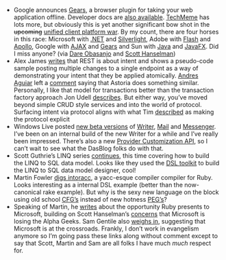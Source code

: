 -   Google announces [Gears](http://gears.google.com/), a browser plugin
    for taking your web application offline. Developer docs are [also
    available](http://code.google.com/apis/gears/).
    [TechMeme](http://www.techmeme.com/070531/p8) has lots more, but
    obviously this is yet another significant bow shot in the
    ~~upcoming~~ [unified client platform
    war](http://devhawk.net/2007/05/23/morning-coffee-82/). By my
    count, there are four horses in this race: Microsoft with
    [.NET](http://msdn2.microsoft.com/netframework) and
    [Silverlight](http://www.microsoft.com/silverlight/), Adobe with
    [Flash](http://www.adobe.com/products/flash/) and
    [Apollo](http://labs.adobe.com/technologies/apollo), Google with
    [AJAX](http://code.google.com/webtoolkit/) and
    [Gears](http://code.google.com/apis/gears/) and Sun with
    [Java](http://java.sun.com/) and
    [JavaFX](http://www.sun.com/software/javafx/). Did I miss
    anyone? (via [Dare
    Obasanjo](http://www.25hoursaday.com/weblog/PermaLink.aspx?guid=f61d1dd0-e0f6-48d1-9009-77a5d8a423f0)
    and [Scott
    Hanselman](http://www.hanselman.com/blog/GoogleGearsMaybeAllRichInternetApplicationsNeededWasLocalStorageAndAnOfflineMode.aspx))
-   Alex James [writes](http://www.base4.net/blog.aspx?ID=436) that REST
    is about intent and shows a pseudo-code sample posting multiple
    changes to a single endpoint as a way of demonstrating your intent
    that they be applied atomically. [Andres
    Aguiar](http://weblogs.asp.net/aaguiar/) left a
    [comment](http://devhawk.net/CommentView,guid,8DB9FDF7-636D-4BF0-BAC0-C47CBE10664C.aspx#705d9249-216c-43e1-8538-bb23088dc222) saying
    that Astoria does something similar. Personally, I like that model
    for transactions better than the transaction factory approach Jon
    Udell
    [describes](http://blog.jonudell.net/2007/05/24/restful-web-services/).
    But either way, you’ve moved beyond simple CRUD style services and
    into the world of protocol. Surfacing intent via protocol aligns
    with what Tim
    [described](http://pluralsight.com/blogs/tewald/archive/2007/04/26/46984.aspx)
    as making the protocol explicit
-   Windows Live posted [new beta
    versions](http://get.live.com/betas/home) of
    [Writer](http://windowslivewriter.spaces.live.com/blog/cns!D85741BB5E0BE8AA!1272.entry),
    [Mail](http://morethanmail.spaces.live.com/blog/cns!B7DD1FF3F141F9A1!3459.entry)
    and
    [Messenger](http://messengersays.spaces.live.com/blog/cns!5B410F7FD930829E!27545.entry).
    I’ve been on an internal build of the new Writer for a while and
    I’ve really been impressed. There’s also a new [Provider
    Customization
    API](http://msdn2.microsoft.com/en-us/library/bb463266.aspx), so I
    can’t wait to see what the DasBlog folks do with that.
-   Scott Guthrie’s LINQ series
    [continues](http://weblogs.asp.net/scottgu/archive/2007/05/29/linq-to-sql-part-2-defining-our-data-model-classes.aspx),
    this time covering how to build the LINQ to SQL data model. Looks
    like they used the [DSL
    toolkit](http://msdn2.microsoft.com/en-us/vstudio/aa718368.aspx) to
    build the LINQ to SQL data model designer, cool! 
-   Martin Fowler [digs
    into](http://martinfowler.com/bliki/HelloRacc.html)[racc](http://i.loveruby.net/en/projects/racc/),
    a yacc-esque compiler compiler for Ruby. Looks interesting as a
    internal DSL example (better than the now-canonical rake example).
    But why is the sexy new language on the block using old school
    [CFG’s](http://en.wikipedia.org/wiki/Context-free_grammar) instead
    of new hotness [PEG’s](http://pdos.csail.mit.edu/~baford/packrat/)?
-   Speaking of Martin, he
    [writes](http://martinfowler.com/bliki/RubyMicrosoft.html) about the
    opportunity Ruby presents to Microsoft, building on Scott
    Hanselman’s
    [concerns](http://www.hanselman.com/blog/IsMicrosoftLosingTheAlphaGeeks.aspx)
    that Microsoft is losing the Alpha Geeks. Sam Gentile also [weighs
    in](http://codebetter.com/blogs/sam.gentile/archive/2007/05/31/microsoft-at-the-crossroads.aspx),
    suggesting that Microsoft is at the crossroads. Frankly, I don’t
    work in evangelism anymore so I’m going pass these links along
    without comment except to say that Scott, Martin and Sam are all
    folks I have much *much* respect for.

